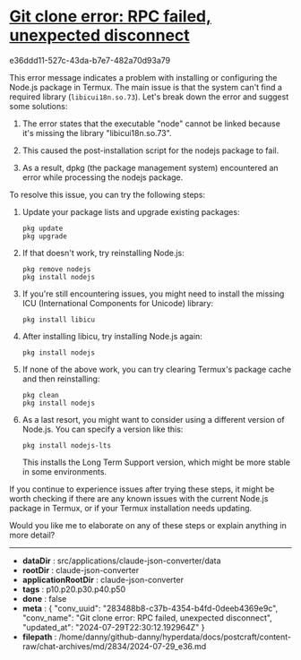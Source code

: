 # [Git clone error: RPC failed, unexpected disconnect](https://claude.ai/chat/283488b8-c37b-4354-b4fd-0deeb4369e9c)

e36ddd11-527c-43da-b7e7-482a70d93a79

 This error message indicates a problem with installing or configuring the Node.js package in Termux. The main issue is that the system can't find a required library (`libicui18n.so.73`). Let's break down the error and suggest some solutions:

1. The error states that the executable "node" cannot be linked because it's missing the library "libicui18n.so.73".

2. This caused the post-installation script for the nodejs package to fail.

3. As a result, dpkg (the package management system) encountered an error while processing the nodejs package.

To resolve this issue, you can try the following steps:

1. Update your package lists and upgrade existing packages:
   ```
   pkg update
   pkg upgrade
   ```

2. If that doesn't work, try reinstalling Node.js:
   ```
   pkg remove nodejs
   pkg install nodejs
   ```

3. If you're still encountering issues, you might need to install the missing ICU (International Components for Unicode) library:
   ```
   pkg install libicu
   ```

4. After installing libicu, try installing Node.js again:
   ```
   pkg install nodejs
   ```

5. If none of the above work, you can try clearing Termux's package cache and then reinstalling:
   ```
   pkg clean
   pkg install nodejs
   ```

6. As a last resort, you might want to consider using a different version of Node.js. You can specify a version like this:
   ```
   pkg install nodejs-lts
   ```
   This installs the Long Term Support version, which might be more stable in some environments.

If you continue to experience issues after trying these steps, it might be worth checking if there are any known issues with the current Node.js package in Termux, or if your Termux installation needs updating.

Would you like me to elaborate on any of these steps or explain anything in more detail?

---

* **dataDir** : src/applications/claude-json-converter/data
* **rootDir** : claude-json-converter
* **applicationRootDir** : claude-json-converter
* **tags** : p10.p20.p30.p40.p50
* **done** : false
* **meta** : {
  "conv_uuid": "283488b8-c37b-4354-b4fd-0deeb4369e9c",
  "conv_name": "Git clone error: RPC failed, unexpected disconnect",
  "updated_at": "2024-07-29T22:30:12.192964Z"
}
* **filepath** : /home/danny/github-danny/hyperdata/docs/postcraft/content-raw/chat-archives/md/2834/2024-07-29_e36.md